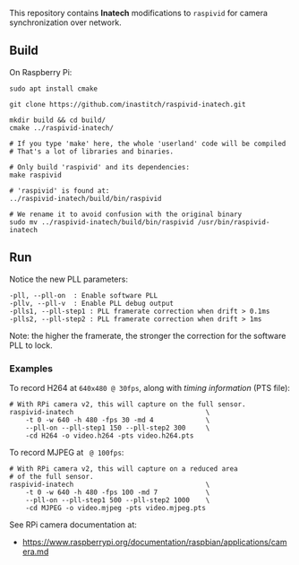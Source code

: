 This repository contains **Inatech** modifications to ``raspivid`` for camera synchronization over network.

## Build
On Raspberry Pi:
    
    sudo apt install cmake
    
    git clone https://github.com/inastitch/raspivid-inatech.git
    
    mkdir build && cd build/
    cmake ../raspivid-inatech/
    
    # If you type 'make' here, the whole 'userland' code will be compiled
    # That's a lot of libraries and binaries.
    
    # Only build 'raspivid' and its dependencies:
    make raspivid
    
    # 'raspivid' is found at:
    ../raspivid-inatech/build/bin/raspivid
    
    # We rename it to avoid confusion with the original binary
    sudo mv ../raspivid-inatech/build/bin/raspivid /usr/bin/raspivid-inatech

## Run
Notice the new PLL parameters:

    -pll, --pll-on	: Enable software PLL
    -pllv, --pll-v	: Enable PLL debug output
    -plls1, --pll-step1	: PLL framerate correction when drift > 0.1ms
    -plls2, --pll-step2	: PLL framerate correction when drift > 1ms

Note: the higher the framerate, the stronger the correction for the software PLL to lock.

### Examples
To record H264 at ``640x480 @ 30fps``, along with *timing information* (PTS file):

    # With RPi camera v2, this will capture on the full sensor.
    raspivid-inatech                                 \
        -t 0 -w 640 -h 480 -fps 30 -md 4             \
        --pll-on --pll-step1 150 --pll-step2 300     \
        -cd H264 -o video.h264 -pts video.h264.pts

To record MJPEG at `` @ 100fps``:

    # With RPi camera v2, this will capture on a reduced area
    # of the full sensor.
    raspivid-inatech                                 \
        -t 0 -w 640 -h 480 -fps 100 -md 7            \
        --pll-on --pll-step1 500 --pll-step2 1000    \
        -cd MJPEG -o video.mjpeg -pts video.mjpeg.pts

See RPi camera documentation at:
 - https://www.raspberrypi.org/documentation/raspbian/applications/camera.md
